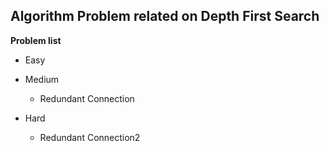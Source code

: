 ## Algorithm Problem related on Depth First Search

**Problem list**
* Easy

* Medium
	* Redundant Connection

* Hard
	* Redundant Connection2